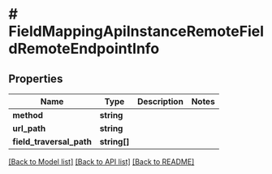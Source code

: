 # # FieldMappingApiInstanceRemoteFieldRemoteEndpointInfo

## Properties

Name | Type | Description | Notes
------------ | ------------- | ------------- | -------------
**method** | **string** |  |
**url_path** | **string** |  |
**field_traversal_path** | **string[]** |  |

[[Back to Model list]](../../README.md#models) [[Back to API list]](../../README.md#endpoints) [[Back to README]](../../README.md)
